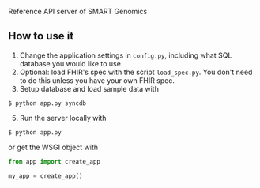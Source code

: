 Reference API server of SMART Genomics

## How to use it
1. Change the application settings in `config.py`, including what SQL database you would like to use.
3. Optional: load FHIR's spec with the script `load_spec.py`.
You don't need to do this unless you have your own FHIR spec.
4. Setup database and load sample data with
```
$ python app.py syncdb
```
5. Run the server locally with
```
$ python app.py
```
or get the WSGI object with
```py
from app import create_app

my_app = create_app()
```
